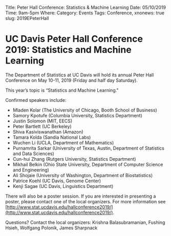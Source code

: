Title: Peter Hall Conference: Statistics & Machine Learning
Date: 05/10/2019
Time: 9am-5pm
Where: 
Category: Events
Tags: Conference, 
xnonews: true
slug: 2019EPeterHall

# UC Davis Peter Hall Conference 2019: Statistics and Machine Learning 

The Department of Statistics at UC Davis will hold its annual Peter Hall Conference on May 10-11, 2019 (Friday and half day Saturday). 

This year’s topic is “Statistics and Machine Learning."

Confirmed speakers include:

* Mladen Kolar (The University of Chicago, Booth School of Business)
* Samory Kpotufe (Columbia University, Statistics Department)
* Justin Solomon (MIT, EECS)
* Peter Bartlett (UC Berkeley)
* Shiva Kasiviswanathan (Amazon)
* Tamara Kolda (Sandia National Labs)
* Wuchen Li (UCLA, Department of Mathematics)
* Purnamrita Sarkar (University of Texas, Austin, Department of Statistics and Data Sciences)
* Cun-hui Zhang (Rutgers University, Statistics Department)
* Mikhail Belkin (Ohio State University, Department of Computer Science and Engineering)
* Ali Shojaie (University of Washington, Department of Biostatistics)
* Patrice Koehl (UC Davis, Genome Center)
* Kenji Sagae (UC Davis, Linguistics Department)

There will also be a poster session. If you are interested in presenting a poster, please contact one of the local organizers. For more information see [http://www.stat.ucdavis.edu/hallconference2019/](http://www.stat.ucdavis.edu/hallconference2019/).

Questions? Contact the local organizers: Krishna Balasubramanian, Fushing Hsieh, Wolfgang Polonik, James Sharpnack